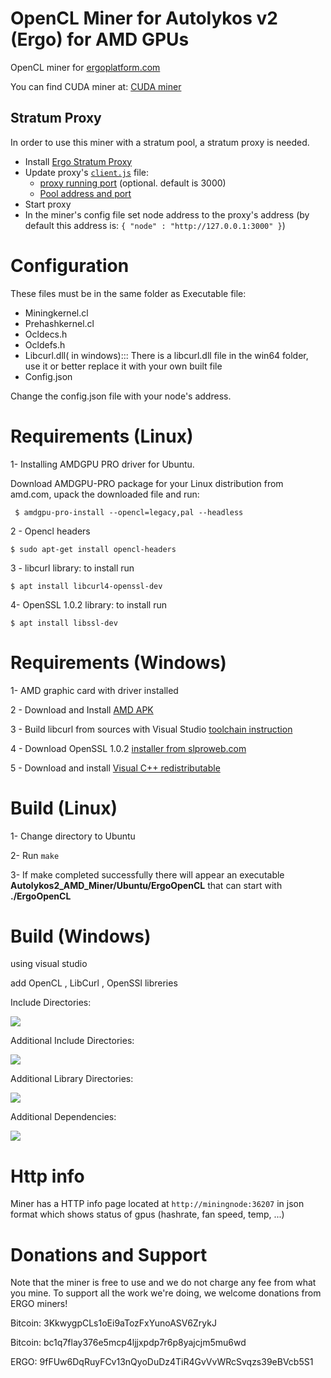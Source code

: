 # OpenCL Miner for Autolykos v2 (Ergo) for AMD GPUs

OpenCL miner for [ergoplatform.com](https://github.com/ergoplatform)

You can find CUDA miner at:  [CUDA miner](https://github.com/mhssamadani/Autolykos2_NV_Miner)

## Stratum Proxy

In order to use this miner with a stratum pool, a stratum proxy is needed.
- Install [Ergo Stratum Proxy](https://github.com/mhssamadani/ErgoStratumProxy)
- Update proxy's [`client.js`](https://github.com/mhssamadani/ErgoStratumProxy/blob/main/client.js)  file:
  - [proxy running port](https://github.com/mhssamadani/ErgoStratumProxy/blob/94b4561fbb857b3dbd227535bca75db311de8d66/client.js#L139) (optional. default is 3000)
  - [Pool address and port](https://github.com/mhssamadani/ErgoStratumProxy/blob/94b4561fbb857b3dbd227535bca75db311de8d66/client.js#L7)
- Start proxy
- In the miner's config file set node address to the proxy's address
 (by default this address is: ```{ "node" : "http://127.0.0.1:3000" }```)
 
# Configuration
These files must be in the same folder as Executable file:
  * Miningkernel.cl
  * Prehashkernel.cl
  * Ocldecs.h
  * Ocldefs.h
  * Libcurl.dll( in windows)::: There is a libcurl.dll file in the win64 folder, use it or better replace it with your own built file
  * Config.json
  
 Change the config.json file with your node's address. 
  
 # Requirements (Linux)
 
  1- Installing AMDGPU PRO driver for Ubuntu.
  
  Download AMDGPU-PRO package for your Linux distribution from amd.com, upack the downloaded file and run: 
  
     $ amdgpu-pro-install --opencl=legacy,pal --headless
  
  2 - Opencl headers
  
    $ sudo apt-get install opencl-headers
  
  3 - libcurl library: to install run
  
    $ apt install libcurl4-openssl-dev
  
  4- OpenSSL 1.0.2 library: to install run
  
    $ apt install libssl-dev
  
 # Requirements (Windows)
 
 1- AMD graphic card with driver installed
 
 2 - Download and Install [AMD APK](amd-dev.wpengine.netdna-cdn.com/app-sdk/installers/APPSDKInstaller/3.0.130.135-GA/full/AMD-APP-SDKInstaller-v3.0.130.135-GA-windows-F-x64.exe)
 
 3 - Build libcurl from sources with Visual Studio [toolchain instruction](https://medium.com/@chuy.max/compile-libcurl-on-windows-with-visual-studio-2017-x64-and-ssl-winssl-cff41ac7971d) 
 
 4 - Download OpenSSL 1.0.2 [installer from slproweb.com](https://slproweb.com/download/Win64OpenSSL-1_0_2t.exe)
 
 5 - Download and install [Visual C++ redistributable](https://aka.ms/vs/16/release/vc_redist.x64.exe)
 
 # Build (Linux)
 
 
1- Change directory to Ubuntu
 
2- Run `make` 

3- If make completed successfully there will appear an executable **Autolykos2_AMD_Miner/Ubuntu/ErgoOpenCL** that can start with **./ErgoOpenCL** 
 
 
# Build (Windows)
using visual studio

add OpenCL , LibCurl , OpenSSl libreries

Include Directories:

![](https://raw.githubusercontent.com/mhssamadani/Autolykos2_AMD_Miner/main/img/includeDir.png)


Additional Include Directories:

![](https://raw.githubusercontent.com/mhssamadani/Autolykos2_AMD_Miner/main/img/AddInc.png)



Additional Library Directories:


![](https://raw.githubusercontent.com/mhssamadani/Autolykos2_AMD_Miner/main/img/AddLib.png)



Additional Dependencies:


![](https://raw.githubusercontent.com/mhssamadani/Autolykos2_AMD_Miner/main/img/AddDep.png)

 
# Http info
Miner has a HTTP info page located at `http://miningnode:36207` in json format which shows status of gpus (hashrate, fan speed, temp, ...)

# Donations and Support
Note that the miner is free to use and we do not charge any fee from what you mine. To support all the work we're doing, we welcome donations from ERGO miners!

Bitcoin: 3KkwygpCLs1oEi9aTozFxYunoASV6ZrykJ

Bitcoin: bc1q7flay376e5mcp4ljjxpdp7r6p8yajcjm5mu6wd

ERGO: 9fFUw6DqRuyFCv13nQyoDuDz4TiR4GvVvWRcSvqzs39eBVcb5S1
